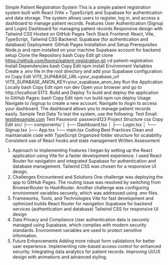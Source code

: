 Simple Patient Registration System
This is a simple patient registration system built with React (Vite + TypeScript) and Supabase for authentication and data storage. The system allows users to register, log in, and access a dashboard to manage patient records.
Features
User Authentication (Signup and Login)
Dashboard for managing patient records
Responsive design with Tailwind CSS
Hosted on GitHub Pages
Tech Stack
Frontend: React, Vite, TypeScript, Tailwind CSS
Backend: Supabase (for authentication and database)
Deployment: GitHub Pages
Installation and Setup
Prerequisites
Node.js and npm installed on your machine
Supabase account for backend setup
Clone the Repository
bash
Copy
Edit
git clone https://github.com/foomz/patient-registration.git
cd patient-registration
Install Dependencies
bash
Copy
Edit
npm install
Environment Variables
Create a .env file in the root directory and add your Supabase configuration:
ini
Copy
Edit
VITE_SUPABASE_URL=your_supabase_url
VITE_SUPABASE_ANON_KEY=your_supabase_anon_key
Run the Application Locally
bash
Copy
Edit
npm run dev
Open your browser and go to http://localhost:5173.
Build and Deploy
To build and deploy the application to GitHub Pages:
bash
Copy
Edit
npm run build
npm run deploy
Usage
Navigate to /signup to create a new account.
Navigate to /login to access your dashboard.
The dashboard allows you to manage patient records easily.
Sample Test Data
To test the system, use the following:
Test Email: test@example.com
Test Password: password123
Project Structure
css
Copy
Edit
src/
├── components/
│   ├── Dashboard.tsx
│   ├── Login.tsx
│   └── Signup.tsx
├── App.tsx
└── main.tsx
Coding Best Practices
Clean and maintainable code with TypeScript
Organized folder structure for scalability
Consistent use of React hooks and state management
Written Assessment
1. Approach to Implementing Features
I began by setting up the React application using Vite for a faster development experience. I used React Router for navigation and integrated Supabase for authentication and database management. Tailwind CSS was chosen for a responsive UI design.
2. Challenges Encountered and Solutions
One challenge was deploying the app to GitHub Pages. The routing issue was resolved by switching from BrowserRouter to HashRouter. Another challenge was configuring environment variables securely, which was addressed using .env files.
3. Frameworks, Tools, and Technologies
Vite for fast development and optimized builds
React Router for navigation
Supabase for backend services (authentication and database)
Tailwind CSS for responsive UI design
4. Data Privacy and Compliance
User authentication data is securely managed using Supabase, which complies with modern security standards. Environment variables are used to protect sensitive information.
5. Future Enhancements
Adding more robust form validations for better user experience.
Implementing role-based access control for enhanced security.
Integrating data analytics for patient records.
Improving UI/UX design with animations and advanced styling.
